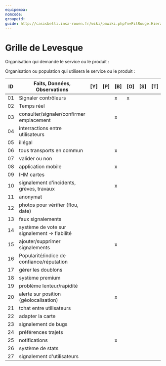 ```yaml
---
equipemoa: 
nomcode: 
groupetd: 
guide: http://casisbelli.insa-rouen.fr/wiki/pmwiki.php?n=FilRouge.HierachiserBesoins
---
```


# Grille de Levesque

Organisation qui demande le service ou le produit : 

Organisation ou population qui utilisera le service ou le produit : 

| ID | Faits, Données, Observations | [Y] | [P] | [B] | [O] | [S] | [T] | [H] | [R] |
|----|------------------------------|----------|----------|--------|-------------|----------|----------|-----------|------------|
| 01 |Signaler contrôleurs|          |          |x        |x             |          |          |           |            |
| 02 |Temps réel                  |          |          |        |             |          |          |           |            |
| 03 |consulter/signaler/confirmer emplacement|||x||||||
| 04 |interractions entre utilisateurs|||||||||
| 05 |illégal|||||||||
| 06 |tous transports en commun|||x||||||
| 07 |valider ou non|||||||||
| 08 |application mobile|||x||||||
| 09 |IHM cartes|||||||||
| 10 |signalement d'incidents, grèves, travaux|||x||||||
| 11 |anonymat|||||||||
| 12 |photos pour vérifier (flou, date)|||||||||
| 13 |faux signalements|||||||||
| 14 |système de vote sur signalement → fiabilité|||||||||
| 15 |ajouter/supprimer signalements|||x||||||
| 16 |Popularité/indice de confiance/réputation|||||||||
| 17 |gérer les doublons|||||||||
| 18 |système premium|||||||||
| 19 |problème lenteur/rapidité|||||||||
| 20 |alerte sur position (géolocalisation)|||x||||||
| 21 |tchat entre utilisateurs|||||||||
| 22 |adapter la carte|||||||||
| 23 |signalement de bugs|||||||||
| 24 |préférences trajets|||||||||
| 25 |notifications|||x||||||
| 26 |système de stats|||||||||
| 27 |signalement d'utilisateurs|||||||||

